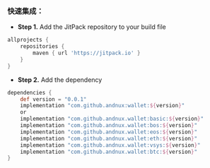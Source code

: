 ### 快速集成：
- **Step 1.** Add the JitPack repository to your build file
```groovy
allprojects {
    repositories {
        maven { url 'https://jitpack.io' }
    }
}
```
- **Step 2.** Add the dependency
```groovy
dependencies {
    def version = "0.0.1"
    implementation "com.github.andnux:wallet:${version}"
    or
    implementation "com.github.andnux.wallet:basic:${version}"
    implementation "com.github.andnux.wallet:bos:${version}"
    implementation "com.github.andnux.wallet:eos:${version}"
    implementation "com.github.andnux.wallet:eth:${version}"
    implementation "com.github.andnux.wallet:vsys:${version}"
    implementation "com.github.andnux.wallet:btc:${version}"
}
```